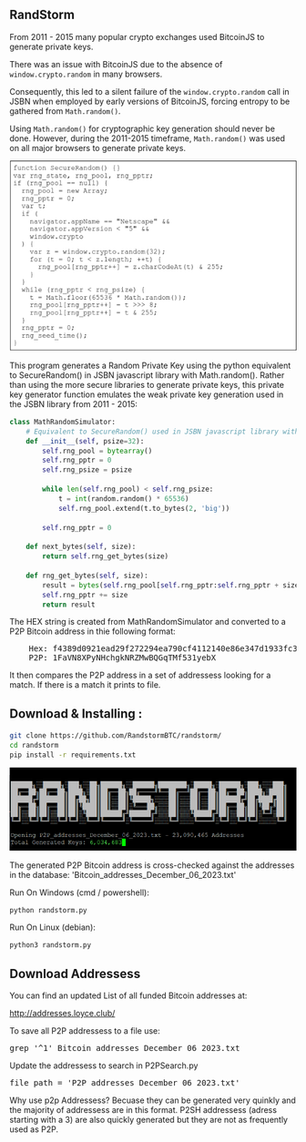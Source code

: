 ## RandStorm
From 2011 - 2015 many popular crypto exchanges used BitcoinJS to generate private keys. 

There was an issue with BitcoinJS due to the absence of `window.crypto.random` in many browsers. 

Consequently, this led to a silent failure of the `window.crypto.random` call in JSBN when employed by early versions of BitcoinJS, forcing entropy to be gathered from `Math.random()`.

Using `Math.random()` for cryptographic key generation should never be done. However, during the 2011-2015 timeframe, `Math.random()` was used on all major browsers to generate private keys.

![Project Image](SecureRandom.png)

This program generates a Random Private Key using the python equivalent to SecureRandom() in JSBN javascript library with Math.random(). 
Rather than using the more secure libraries to generate private keys, this private key generator function emulates the weak private key generation used in the JSBN library from 2011 - 2015:

```python
class MathRandomSimulator:
    # Equivalent to SecureRandom() used in JSBN javascript library with Math.random()
    def __init__(self, psize=32):
        self.rng_pool = bytearray()
        self.rng_pptr = 0
        self.rng_psize = psize
        
        while len(self.rng_pool) < self.rng_psize:
            t = int(random.random() * 65536) 
            self.rng_pool.extend(t.to_bytes(2, 'big'))

        self.rng_pptr = 0

    def next_bytes(self, size):
        return self.rng_get_bytes(size)

    def rng_get_bytes(self, size):
        result = bytes(self.rng_pool[self.rng_pptr:self.rng_pptr + size])
        self.rng_pptr += size
        return result
```

The HEX string is created from MathRandomSimulator and converted to a P2P Bitcoin address in thie following format:

<pre>
    Hex: f4389d0921ead29f272294ea790cf4112140e86e347d1933fc302373fb451bdc
    P2P: 1FaVN8XPyNHchgkNRZMwBQGqTMf531yebX
</pre>

It then compares the P2P address in a set of addressess looking for a match. If there is a match it prints to file. 

## Download & Installing :

```bash
git clone https://github.com/RandstormBTC/randstorm/
cd randstorm
pip install -r requirements.txt
```
![Project Image](randstorm.png)

The generated P2P Bitcoin address is cross-checked against the addresses in the database: 'Bitcoin_addresses_December_06_2023.txt'

Run On Windows (cmd / powershell):
```bash
python randstorm.py
```
Run On Linux (debian):
```bash
python3 randstorm.py
```
## Download Addressess 
You can find an updated List of all funded Bitcoin addresses at:

http://addresses.loyce.club/

To save all P2P addressess to a file use:
<pre>
grep '^1' Bitcoin_addresses_December_06_2023.txt 
</pre>

Update the addressess to search in P2PSearch.py 
<pre>
file_path = 'P2P_addresses_December_06_2023.txt'
</pre>

Why use p2p Addressess? Becuase they can be generated very quinkly and the majority of addressess are in this format. P2SH addressess (adress starting with a 3) are also quickly generated but they are not as frequently used as P2P. 
